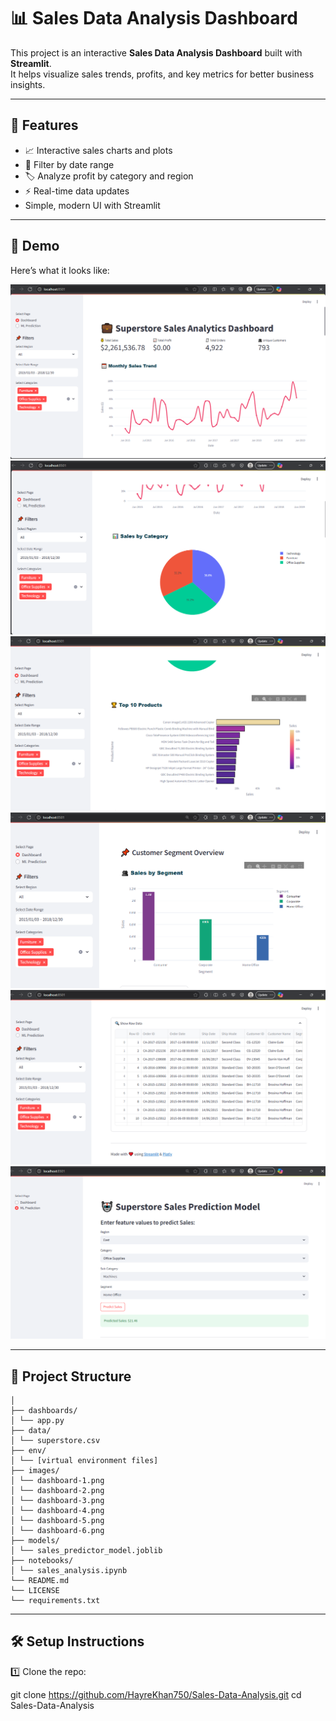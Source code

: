 # 📊 Sales Data Analysis Dashboard

This project is an interactive **Sales Data Analysis Dashboard** built with **Streamlit**.  
It helps visualize sales trends, profits, and key metrics for better business insights.

---

## 🚀 Features

- 📈 Interactive sales charts and plots
- 📅 Filter by date range
- 🏷️ Analyze profit by category and region
- ⚡️ Real-time data updates
- Simple, modern UI with Streamlit

---

## 📸 Demo

Here’s what it looks like:

![Dashboard Screenshot](images/dashboard-1.png)
![Dashboard Screenshot](images/dashboard-2.png)
![Dashboard Screenshot](images/dashboard-3.png)
![Dashboard Screenshot](images/dashboard-4.png)
![Dashboard Screenshot](images/dashboard-5.png)
![Dashboard Screenshot](images/dashboard-6.png)



---

## 📂 Project Structure
```Sales-Data-Analysis/
│
├── dashboards/
│ └── app.py
├── data/
│ └── superstore.csv
├── env/
│ └── [virtual environment files]
├── images/
│ └── dashboard-1.png
│ └── dashboard-2.png
│ └── dashboard-3.png
│ └── dashboard-4.png
│ └── dashboard-5.png
│ └── dashboard-6.png
├── models/
│ └── sales_predictor_model.joblib
├── notebooks/
│ └── sales_analysis.ipynb
└── README.md
└── LICENSE
└── requirements.txt
```
---

## 🛠️ Setup Instructions

1️⃣ Clone the repo:


git clone  https://github.com/HayreKhan750/Sales-Data-Analysis.git
cd Sales-Data-Analysis





